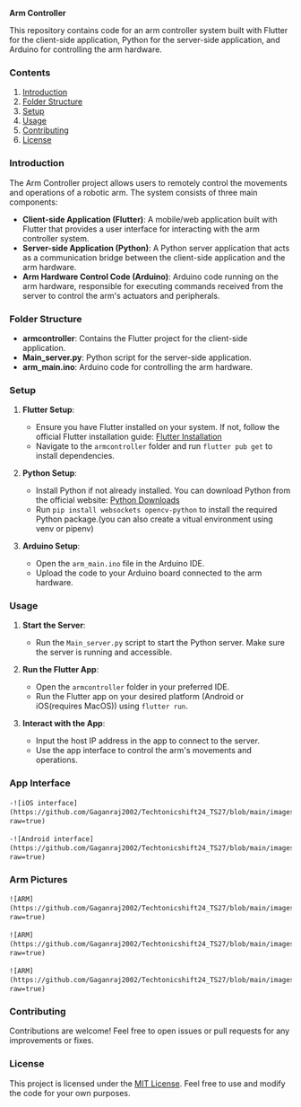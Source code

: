 **Arm Controller**

This repository contains code for an arm controller system built with Flutter for the client-side application, Python for the server-side application, and Arduino for controlling the arm hardware.

### Contents
1. [Introduction](#introduction)
2. [Folder Structure](#folder-structure)
3. [Setup](#setup)
4. [Usage](#usage)
5. [Contributing](#contributing)
6. [License](#license)

### Introduction
The Arm Controller project allows users to remotely control the movements and operations of a robotic arm. The system consists of three main components:
- **Client-side Application (Flutter)**: A mobile/web application built with Flutter that provides a user interface for interacting with the arm controller system.
- **Server-side Application (Python)**: A Python server application that acts as a communication bridge between the client-side application and the arm hardware.
- **Arm Hardware Control Code (Arduino)**: Arduino code running on the arm hardware, responsible for executing commands received from the server to control the arm's actuators and peripherals.

### Folder Structure
- **armcontroller**: Contains the Flutter project for the client-side application.
- **Main_server.py**: Python script for the server-side application.
- **arm_main.ino**: Arduino code for controlling the arm hardware.

### Setup
1. **Flutter Setup**:
   - Ensure you have Flutter installed on your system. If not, follow the official Flutter installation guide: [Flutter Installation](https://flutter.dev/docs/get-started/install)
   - Navigate to the `armcontroller` folder and run `flutter pub get` to install dependencies.

2. **Python Setup**:
   - Install Python if not already installed. You can download Python from the official website: [Python Downloads](https://www.python.org/downloads/)
   - Run `pip install websockets opencv-python` to install the required Python package.(you can also create a vitual environment using venv or pipenv)


3. **Arduino Setup**:
   - Open the `arm_main.ino` file in the Arduino IDE.
   - Upload the code to your Arduino board connected to the arm hardware.

### Usage
1. **Start the Server**:
   - Run the `Main_server.py` script to start the Python server. Make sure the server is running and accessible.

2. **Run the Flutter App**:
   - Open the `armcontroller` folder in your preferred IDE.
   - Run the Flutter app on your desired platform (Android or iOS(requires MacOS)) using `flutter run`.

3. **Interact with the App**:
   - Input the host IP address in the app to connect to the server.
   - Use the app interface to control the arm's movements and operations.

### App Interface

    -![iOS interface](https://github.com/Gaganraj2002/Techtonicshift24_TS27/blob/main/images/iOS.png?raw=true)

    -![Android interface](https://github.com/Gaganraj2002/Techtonicshift24_TS27/blob/main/images/Android.png?raw=true)

### Arm Pictures

    ![ARM](https://github.com/Gaganraj2002/Techtonicshift24_TS27/blob/main/images/arm1.png?raw=true)

    ![ARM](https://github.com/Gaganraj2002/Techtonicshift24_TS27/blob/main/images/arm2.png?raw=true)

    ![ARM](https://github.com/Gaganraj2002/Techtonicshift24_TS27/blob/main/images/arm3.jpeg?raw=true)

### Contributing
Contributions are welcome! Feel free to open issues or pull requests for any improvements or fixes.

### License
This project is licensed under the [MIT License](LICENSE). Feel free to use and modify the code for your own purposes.
